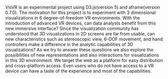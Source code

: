 VisVR is an experimental project using D3.js(version 5) and aframe(version 0.7.0). The motivation for this project is to experiment with 3 dimensional visualizations in 6 degree-of-freedom VR environments. With the introduction of advanced VR devices, can data analysts benefit from this new immersive interface? Since the visualization community has understood that 3D visualizations in 2D screens are far from usable, can new characteristics such as stereoscopic view, 6-DOF movement, and hand controllers make a difference in the analytic capabilities of 3D visualizations?
As we try to answer these questions we also explore the possibilities of new representations and also interactions for visualizations in this 3D environment.
We target the web as a platform for easy distribution and cross-platform access. Even users who do not have access to a VR device can have a taste of the experience and most of the capabilities.
